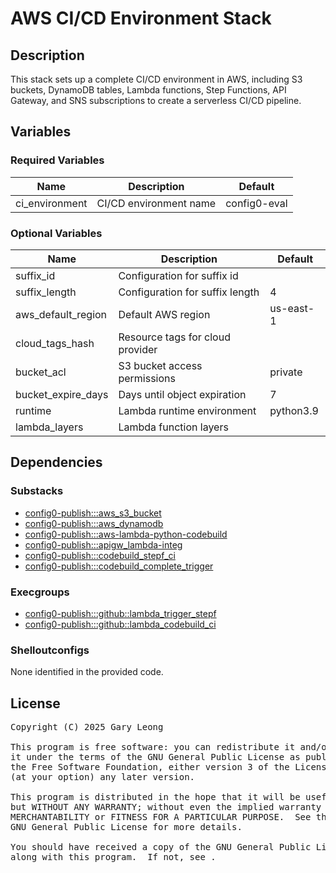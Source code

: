 # AWS CI/CD Environment Stack

## Description
This stack sets up a complete CI/CD environment in AWS, including S3 buckets, DynamoDB tables, Lambda functions, Step Functions, API Gateway, and SNS subscriptions to create a serverless CI/CD pipeline.

## Variables

### Required Variables
| Name | Description | Default |
|------|-------------|---------|
| ci_environment | CI/CD environment name | config0-eval |

### Optional Variables
| Name | Description | Default |
|------|-------------|---------|
| suffix_id | Configuration for suffix id | &nbsp; |
| suffix_length | Configuration for suffix length | 4 |
| aws_default_region | Default AWS region | us-east-1 |
| cloud_tags_hash | Resource tags for cloud provider | &nbsp; |
| bucket_acl | S3 bucket access permissions | private |
| bucket_expire_days | Days until object expiration | 7 |
| runtime | Lambda runtime environment | python3.9 |
| lambda_layers | Lambda function layers | &nbsp; |

## Dependencies

### Substacks
- [config0-publish:::aws_s3_bucket](https://api-app.config0.com/web_api/v1.0/stacks/config0-publish/aws_s3_bucket)
- [config0-publish:::aws_dynamodb](https://api-app.config0.com/web_api/v1.0/stacks/config0-publish/aws_dynamodb)
- [config0-publish:::aws-lambda-python-codebuild](https://api-app.config0.com/web_api/v1.0/stacks/config0-publish/aws-lambda-python-codebuild)
- [config0-publish:::apigw_lambda-integ](https://api-app.config0.com/web_api/v1.0/stacks/config0-publish/apigw_lambda-integ)
- [config0-publish:::codebuild_stepf_ci](https://api-app.config0.com/web_api/v1.0/stacks/config0-publish/codebuild_stepf_ci)
- [config0-publish:::codebuild_complete_trigger](https://api-app.config0.com/web_api/v1.0/stacks/config0-publish/codebuild_complete_trigger)

### Execgroups
- [config0-publish:::github::lambda_trigger_stepf](https://api-app.config0.com/web_api/v1.0/exec/groups/config0-publish/github/lambda_trigger_stepf)
- [config0-publish:::github::lambda_codebuild_ci](https://api-app.config0.com/web_api/v1.0/exec/groups/config0-publish/github/lambda_codebuild_ci)

### Shelloutconfigs
None identified in the provided code.

## License
<pre>
Copyright (C) 2025 Gary Leong <gary@config0.com>

This program is free software: you can redistribute it and/or modify
it under the terms of the GNU General Public License as published by
the Free Software Foundation, either version 3 of the License, or
(at your option) any later version.

This program is distributed in the hope that it will be useful,
but WITHOUT ANY WARRANTY; without even the implied warranty of
MERCHANTABILITY or FITNESS FOR A PARTICULAR PURPOSE.  See the
GNU General Public License for more details.

You should have received a copy of the GNU General Public License
along with this program.  If not, see <https://www.gnu.org/licenses/>.
</pre>
